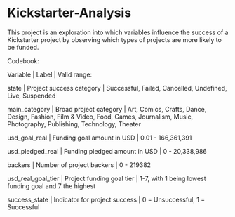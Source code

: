 # Kickstarter-Analysis
This project is an exploration into which variables influence the success of a Kickstarter project by observing which types of projects are more likely to be funded.

Codebook:

  Variable | Label | Valid range:    
  
  state | Project success category | Successful, Failed, Cancelled, Undefined, Live, Suspended
  
  main_category | Broad project category | Art, Comics, Crafts, Dance, Design, Fashion, Film & Video, Food, Games, Journalism, Music, Photography, Publishing, Technology, Theater
  
  usd_goal_real | Funding goal amount in USD | 0.01 - 166,361,391
  
  usd_pledged_real | Funding pledged amount in USD | 0 - 20,338,986
  
  backers | Number of project backers | 0 - 219382
  
  usd_real_goal_tier | Project funding goal tier | 1-7, with 1 being lowest funding goal and 7 the highest
  
  success_state | Indicator for project success | 0 = Unsuccessful, 1 = Successful                 
